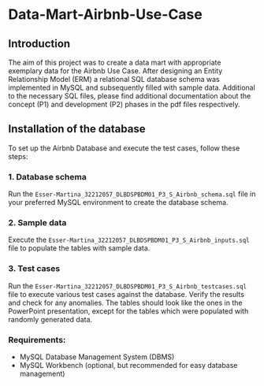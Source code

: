 # Data-Mart-Airbnb-Use-Case

## Introduction

The aim of this project was to create a data mart with appropriate exemplary data for the Airbnb Use 
Case. After designing an Entity Relationship Model (ERM) a relational SQL database schema was 
implemented in MySQL and subsequently filled with sample data.
Additional to the necessary SQL files, please find additional documentation about the concept (P1) and development (P2) phases in the pdf files respectively.

## Installation of the database

To set up the Airbnb Database and execute the test cases, follow these steps:
### 1. Database schema
Run the `Esser-Martina_32212057_DLBDSPBDM01_P3_S_Airbnb_schema.sql` file in your 
preferred MySQL environment to create the database schema.
### 2. Sample data
Execute the `Esser-Martina_32212057_DLBDSPBDM01_P3_S_Airbnb_inputs.sql` file to populate 
the tables with sample data.
### 3. Test cases
Run the `Esser-Martina_32212057_DLBDSPBDM01_P3_S_Airbnb_testcases.sql` file to execute 
various test cases against the database. Verify the results and check for any anomalies. The tables 
should look like the ones in the PowerPoint presentation, except for the tables which were populated 
with randomly generated data.

### Requirements:
- MySQL Database Management System (DBMS)
- MySQL Workbench (optional, but recommended for easy database management)
